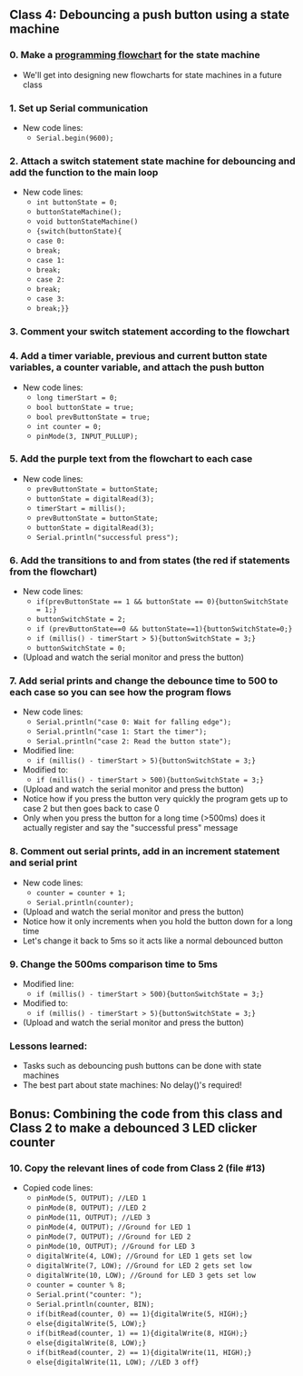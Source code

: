 ## Class 4: Debouncing a push button using a state machine

### 0. Make a [programming flowchart](https://i.imgur.com/zPMWbWn.png) for the state machine
- We'll get into designing new flowcharts for state machines in a future class

### 1. Set up Serial communication
- New code lines:
  - `Serial.begin(9600);`

### 2. Attach a switch statement state machine for debouncing and add the function to the main loop
- New code lines:
  - `int buttonState = 0;`
  - `buttonStateMachine();`
  - `void buttonStateMachine()`
  - `{switch(buttonState){`
  - `case 0: `
  - `break;`
  - `case 1:`
  - `break;`
  - `case 2:`
  - `break;`
  - `case 3:`
  - `break;}}`

### 3. Comment your switch statement according to the flowchart

### 4. Add a timer variable, previous and current button state variables, a counter variable, and attach the push button
- New code lines:
  - `long timerStart = 0;`
  - `bool buttonState = true;`
  - `bool prevButtonState = true;`
  - `int counter = 0;`
  - `pinMode(3, INPUT_PULLUP);`
### 5. Add the purple text from the flowchart to each case
- New code lines:
  - `prevButtonState = buttonState;`
  - `buttonState = digitalRead(3);`
  - `timerStart = millis();`
  - `prevButtonState = buttonState;`
  - `buttonState = digitalRead(3);`
  - `Serial.println("successful press");`
### 6. Add the transitions to and from states (the red if statements from the flowchart)
- New code lines:
  - `if(prevButtonState == 1 && buttonState == 0){buttonSwitchState = 1;}`
  - `buttonSwitchState = 2;`
  - `if (prevButtonState==0 && buttonState==1){buttonSwitchState=0;}`
  - `if (millis() - timerStart > 5){buttonSwitchState = 3;}`
  - `buttonSwitchState = 0;`
- (Upload and watch the serial monitor and press the button)
### 7. Add serial prints and change the debounce time to 500 to each case so you can see how the program flows
- New code lines:
  - `Serial.println("case 0: Wait for falling edge");`
  - `Serial.println("case 1: Start the timer");`
  - `Serial.println("case 2: Read the button state");`
- Modified line:
  - `if (millis() - timerStart > 5){buttonSwitchState = 3;}`
- Modified to:
  - `if (millis() - timerStart > 500){buttonSwitchState = 3;}`
- (Upload and watch the serial monitor and press the button)
- Notice how if you press the button very quickly the program gets up to case 2 but then goes back to case 0
- Only when you press the button for a long time (>500ms) does it actually register and say the "successful press" message
### 8. Comment out serial prints, add in an increment statement and serial print
- New code lines:
  - `counter = counter + 1;`
  - `Serial.println(counter);`
- (Upload and watch the serial monitor and press the button)
- Notice how it only increments when you hold the button down for a long time
- Let's change it back to 5ms so it acts like a normal debounced button
### 9. Change the 500ms comparison time to 5ms
- Modified line:
  - `if (millis() - timerStart > 500){buttonSwitchState = 3;}`
- Modified to:
  - `if (millis() - timerStart > 5){buttonSwitchState = 3;}`
- (Upload and watch the serial monitor and press the button)

### Lessons learned:
- Tasks such as debouncing push buttons can be done with state machines
- The best part about state machines: No delay()'s required!

## Bonus: Combining the code from this class and Class 2 to make a debounced 3 LED clicker counter

### 10. Copy the relevant lines of code from Class 2 (file #13)
- Copied code lines:
  - `pinMode(5, OUTPUT); //LED 1`
  - `pinMode(8, OUTPUT); //LED 2`
  - `pinMode(11, OUTPUT); //LED 3`
  - `pinMode(4, OUTPUT); //Ground for LED 1`
  - `pinMode(7, OUTPUT); //Ground for LED 2`
  - `pinMode(10, OUTPUT); //Ground for LED 3`
  - `digitalWrite(4, LOW); //Ground for LED 1 gets set low`
  - `digitalWrite(7, LOW); //Ground for LED 2 gets set low`
  - `digitalWrite(10, LOW); //Ground for LED 3 gets set low`
  - `counter = counter % 8;`
  - `Serial.print("counter: ");`
  - `Serial.println(counter, BIN);`
  - `if(bitRead(counter, 0) == 1){digitalWrite(5, HIGH);}`
  - `else{digitalWrite(5, LOW);}`
  - `if(bitRead(counter, 1) == 1){digitalWrite(8, HIGH);}`
  - `else{digitalWrite(8, LOW);}`
  - `if(bitRead(counter, 2) == 1){digitalWrite(11, HIGH);}`
  - `else{digitalWrite(11, LOW); //LED 3 off}`















   



